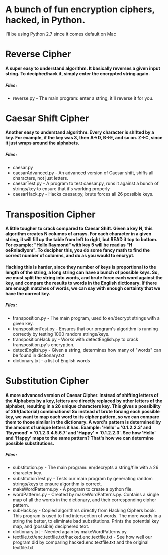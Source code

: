 A bunch of fun encryption ciphers, hacked, in Python.
===

I'll be using Python 2.7 since it comes default on Mac

# Reverse Cipher
#### A super easy to understand algorithm. It basically reverses a given input string. To decipher/hack it, simply enter the encrypted string again.
##### Files:
* reverse.py - The main program: enter a string, it'll reverse it for you.

# Caesar Shift Cipher
#### Another easy to understand algorithm. Every character is shifted by a key. For example, if the key was 3, then A->D, B->E, and so on. Z->C, since it just wraps around the alphabets.
##### Files:
* caesar.py
* caesarAdvanced.py - An advanced version of Caesar shift, shifts all characters, not just letters.
* caesarTest.py - A program to test caesar.py, runs it against a bunch of strings/key to ensure that it's working properly
* caesarHack.py - Hacks caesar.py, brute forces all 26 possible keys.

# Transposition Cipher
#### A little tougher to crack compared to Caesar Shift. Given a key N, this algorithm creates N columns of arrays. For each character in a given string, it will fill up the table from left to right, but READ it top to bottom. For example: "Hello Raymond" with key 5 will be read as "H oeRnladlyom". To decipher this, you do some fancy math to find the correct number of columns, and do as you would to encrypt. 
#### Hacking this is harder, since they number of keys is proportional to the length of the string, a long string can have a bunch of possible keys. So, we must split the string into words, and brute force each word against the key, and compare the results to words in the English dictionary. If there are enough matches of words, we can say with enough certainty that we have the correct key.
##### Files:
* transposition.py - The main program, used to en/decrypt strings with a given key.
* transpositionTest.py - Ensures that our program's algorithm is running correctly by testing 1000 random strings/keys.
* transpositionHack.py - Works with detectEnglish.py to crack transposition.py's encryption.
* detectEnglish.py - Given a string, determines how many of "words" can be found in dictionary.txt
* dictionary.txt - a list of English words

# Substitution Cipher
#### A more advanced version of Caesar Cipher. Instead of shifting letters of the Alphabets by a key, letters are directly replaced by other letters of the alphabet, resulting in a 26 unique characters key. This gives a possibility of 26!(factorial) combinations! So instead of brute forcing each possible key, we want to map each word to its cipher pattern, so we can compare them to those similar in the dictionary. A word's pattern is determined by the amount of unique letters it has. Example: 'Hello' = '0.1.2.2.3' and 'Raymond' = '0.1.2.3.4.5.6.7' and 'Happy' = '0.1.2.2.3'. See how 'Hello' and 'Happy' maps to the same pattern? That's how we can determine possible substitutions.
##### Files:
* substitution.py - The main program: en/decrypts a string/file with a 26 character key.
* substitutionTest.py - Tests our main program by generating random strings/keys to ensure algorithm is correct.
* makeWordPatterns.py - A program to create a python file.
* wordPatterns.py - Created by makeWordPatterns.py. Contains a single map of all the words in the dictionary, and their corresponding cipher pattern.
* subHack.py - Copied algorithms directly from Hacking Ciphers book. This program is used to find intersection of words. The more words in a string the better, to eliminate bad substitutions. Prints the potential key map, and (possible) deciphered text.
* dictionary.txt - Needed again by makeWordPatterns.py
* textfile.txt/enc.textfile.txt/hacked.enc.textfile.txt - See how well our program did by comparing hacked.enc.textfile.txt and the original textfile.txt


